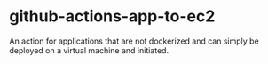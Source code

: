 # github-actions-app-to-ec2
An action for applications that are not dockerized and can simply be deployed on a virtual machine and initiated.
